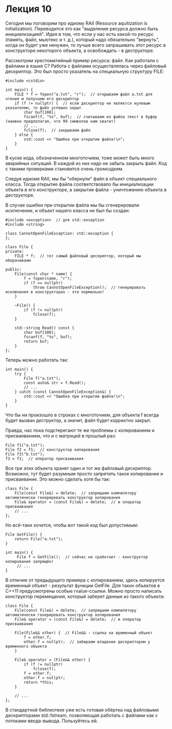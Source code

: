 # Лекция 10


Сегодня мы поговорим про идиому RAII (Resource aquitization is initialization).
Переводится это как "выделение ресурса должно быть инициализацией".
Идея в том, что если у нас есть какой-то ресурс (память, файл, мьютекс и т. д.),
который надо обязательно "вернуть", когда он будет уже ненужен,
то лучше всего запрашивать этот ресурс в конструкторе некоторого объекта,
а освобождать - в деструкторе.

Рассмотрим хрестоматийный пример ресурса: файл.
Как работали с файлами в языке С?
Работа с файлами осуществлялась через файловый дескриптор. Это был просто указатель на специальную структуру FILE:

    #include <cstdio>

    int main() {
        FILE * f = fopen("a.txt", "r");  // открываем файл a.txt для чтения и получаем его дескриптор
        if (f != nullptr) {  // если дескриптор не является нулевым указателем, то файл успешно окрыт
            char buf[100];
            fscanf(f, "%s", buf);  // считываем из файла текст в буфер (наивно предполагая, что 99 символов нам хватит)
            // ...
            fclose(f);  // закрываем файл
        } else {
            std::cout << "Ошибка при открытии файла!\n";
        }
    }

В куске кода, обозначенном многоточием, тоже может быть много аварийных ситуаций. 
В каждой из них надо не забыть закрыть файл. Код с такими проверками становится очень громоздким.

Следуя идиоме RAII, мы бы "обернули" файл в объект специального класса.
Тогда открытие файла соответствовало бы инициализации объекта в его конструкторе,
а закрытие файла - уничтожению объекта в деструкторе.

В случае ошибки при открытии файла мы бы сгенерировали исключение, и объект нашего класса не был бы создан:

    #include <exception>  // для std::exception
    #include <string>

    class CannotOpenFileException: std::exception {
    };

    class File {
    private:
        FILE * f;  // тот самый файловый дескриптор, который мы оборачиваем

    public:
        File(const char * name) {
            f = fopen(name, "r");
            if (f == nullptr)
                throw CannotOpenFileException();  // генерировать исключения в конструкторах - это нормально!
        }

        ~File() {
            if (f != nullptr)
                fclose(f);
        }

        std::string Read() const {
            char buf[100];
            fscanf(f, "%s", buf);
            return buf;
        }
    };


Теперь можно работать так:

    int main() {
        try {
            File f("a.txt");
            const auto& str = f.Read();
            // ...
        } catch (const CannotOpenFileException&) {
            std::cout << "Ошибка при открытии файла!\n";
        }
    }

Что бы ни произошло в строках с многоточием, для объекта f всегда будет вызван деструктор, а значит, файл будет корректно закрыт.

Правда, нас пока подстерегают те же проблемы с копированием и присваиванием, что и с матрицей в прошлый раз:

    File f1("a.txt");
    File f2 = f1;  // конструктор копирования
    File f3("b.txt");
    f3 = f1;  // оператор присваивания

Все три этих объекта хранят один и тот же файловый дескриптор.
Возможно, тут будет разумным просто запретить такое копирование и присваивание.
Это можно сделать хотя бы так:

    class File {
        File(const File&) = delete;  // запрещаем компилятору автоматически генерировать конструктор копирования
        File& operator = (const File&) = delete;  // и оператор присваивания
        // ...
    };

Но всё-таки хочется, чтобы вот такой код был допустимым:

    File GetFile() {
        return File("a.txt");
    }

    int main() {
         File f = GetFile();  // сейчас не сработает - конструктор копирования запрещён!
         // ...
    }

В отличие от предыдущего примера с копированием, здесь копируется временный объект - результат функции GetFile.
Для таких объектов в C++11 предусмотрены особые rvalue-ссылки.
Можно просто написать конструктор перемещения, который заберет данные из такого объекта:

    class File {
        File(const File&) = delete;  // запрещаем компилятору автоматически генерировать конструктор копирования
        File& operator = (const File&) = delete;  // и оператор присваивания

        File(File&& other) {  // File&& - ссылка на временный объект
            f = other.f;
            other.f = nullptr;  // забираем владение дескриптором у временного объекта
        }

        File& operator = (File&& other) {
            if (f != nullptr)
                fclose(f);
            f = other.f;
            other.f = nullptr;
            return *this;
        }

        // ...
    };


В стандартной библиотеке уже есть готовая обёртка над файловыми дескрипторами std::fstream,
позволяющая работать с файлами как с потоками ввода-вывода. Пользуйтесь ей.

